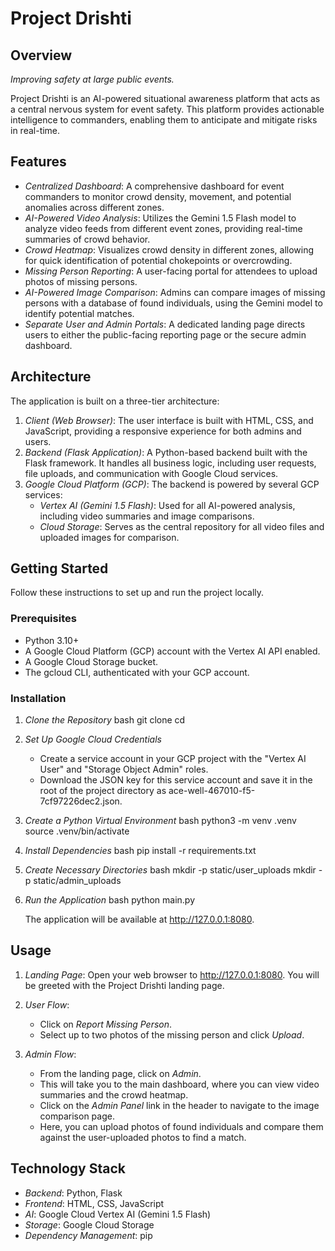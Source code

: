 # Project Drishti

## Overview

*Improving safety at large public events.*

Project Drishti is an AI-powered situational awareness platform that acts as a central nervous system for event safety. This platform provides actionable intelligence to commanders, enabling them to anticipate and mitigate risks in real-time.

## Features

- *Centralized Dashboard*: A comprehensive dashboard for event commanders to monitor crowd density, movement, and potential anomalies across different zones.
- *AI-Powered Video Analysis*: Utilizes the Gemini 1.5 Flash model to analyze video feeds from different event zones, providing real-time summaries of crowd behavior.
- *Crowd Heatmap*: Visualizes crowd density in different zones, allowing for quick identification of potential chokepoints or overcrowding.
- *Missing Person Reporting*: A user-facing portal for attendees to upload photos of missing persons.
- *AI-Powered Image Comparison*: Admins can compare images of missing persons with a database of found individuals, using the Gemini model to identify potential matches.
- *Separate User and Admin Portals*: A dedicated landing page directs users to either the public-facing reporting page or the secure admin dashboard.

## Architecture

The application is built on a three-tier architecture:

1.  *Client (Web Browser)*: The user interface is built with HTML, CSS, and JavaScript, providing a responsive experience for both admins and users.
2.  *Backend (Flask Application)*: A Python-based backend built with the Flask framework. It handles all business logic, including user requests, file uploads, and communication with Google Cloud services.
3.  *Google Cloud Platform (GCP)*: The backend is powered by several GCP services:
    -   *Vertex AI (Gemini 1.5 Flash)*: Used for all AI-powered analysis, including video summaries and image comparisons.
    -   *Cloud Storage*: Serves as the central repository for all video files and uploaded images for comparison.

## Getting Started

Follow these instructions to set up and run the project locally.

### Prerequisites

-   Python 3.10+
-   A Google Cloud Platform (GCP) account with the Vertex AI API enabled.
-   A Google Cloud Storage bucket.
-   The gcloud CLI, authenticated with your GCP account.

### Installation

1.  *Clone the Repository*
    bash
    git clone <your-repository-url>
    cd <your-repository-name>
    

2.  *Set Up Google Cloud Credentials*
    -   Create a service account in your GCP project with the "Vertex AI User" and "Storage Object Admin" roles.
    -   Download the JSON key for this service account and save it in the root of the project directory as ace-well-467010-f5-7cf97226dec2.json.

3.  *Create a Python Virtual Environment*
    bash
    python3 -m venv .venv
    source .venv/bin/activate
    

4.  *Install Dependencies*
    bash
    pip install -r requirements.txt
    

5.  *Create Necessary Directories*
    bash
    mkdir -p static/user_uploads
    mkdir -p static/admin_uploads
    

6.  *Run the Application*
    bash
    python main.py
    
    The application will be available at http://127.0.0.1:8080.

## Usage

1.  *Landing Page*: Open your web browser to http://127.0.0.1:8080. You will be greeted with the Project Drishti landing page.

2.  *User Flow*:
    -   Click on *Report Missing Person*.
    -   Select up to two photos of the missing person and click *Upload*.

3.  *Admin Flow*:
    -   From the landing page, click on *Admin*.
    -   This will take you to the main dashboard, where you can view video summaries and the crowd heatmap.
    -   Click on the *Admin Panel* link in the header to navigate to the image comparison page.
    -   Here, you can upload photos of found individuals and compare them against the user-uploaded photos to find a match.

## Technology Stack

-   *Backend*: Python, Flask
-   *Frontend*: HTML, CSS, JavaScript
-   *AI*: Google Cloud Vertex AI (Gemini 1.5 Flash)
-   *Storage*: Google Cloud Storage
-   *Dependency Management*: pip
